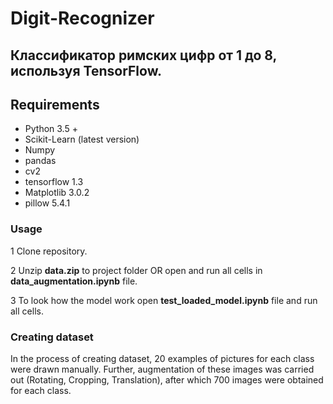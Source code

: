 # Digit-Recognizer
## Классификатор римских цифр от 1 до 8, используя TensorFlow.
## Requirements
- Python 3.5 +
- Scikit-Learn (latest version)
- Numpy
- pandas
- cv2
- tensorflow 1.3
- Matplotlib 3.0.2
- pillow 5.4.1

### Usage
1 Clone repository.

2 Unzip <b>data.zip</b> to project folder OR open and run all cells in <b>data_augmentation.ipynb</b> file.

3 To look how the model work open <b>test_loaded_model.ipynb</b> file and run all cells.

### Creating dataset
In the process of creating dataset, 20 examples of pictures for each class were drawn manually.
Further, augmentation of these images was carried out (Rotating, Cropping, Translation), after which 700 images were obtained for each class.
